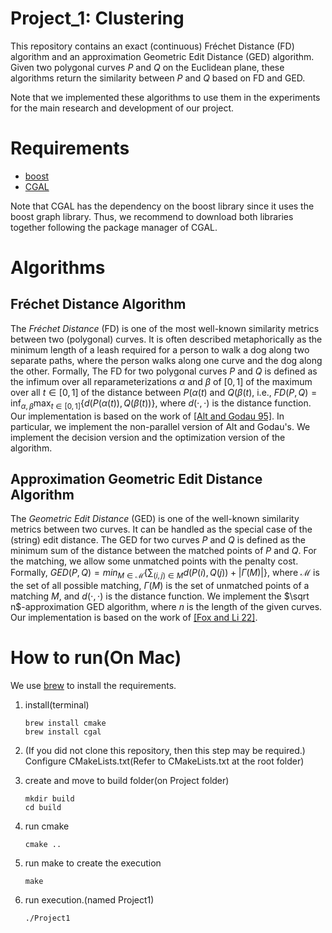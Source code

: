 
# Project_1: Clustering
This repository contains an exact (continuous) Fréchet Distance (FD) algorithm and an approximation Geometric Edit Distance (GED) algorithm. Given two polygonal curves $P$ and $Q$ on the Euclidean plane, these algorithms return the similarity between $P$ and $Q$ based on FD and GED.

Note that we implemented these algorithms to use them in the experiments for the main research and development of our project.

# Requirements
- [boost](https://www.boost.org/)
- [CGAL](https://www.cgal.org/)

Note that CGAL has the dependency on the boost library since it uses the boost graph library. Thus, we recommend to download both libraries together following the package manager of CGAL.

# Algorithms
## Fréchet Distance Algorithm
The _Fréchet Distance_ (FD) is one of the most well-known similarity metrics between two (polygonal) curves. It is often described metaphorically as the minimum length of a leash required for a person to walk a dog along two separate paths, where the person walks along one curve and the dog along the other.
Formally, The FD for two polygonal curves $P$ and $Q$ is defined as the infimum over all reparameterizations $\alpha$ and $\beta$ of $[0,1]$ of the maximum over all $t\in [0,1]$ of the distance between $P(\alpha(t)$ and $Q(\beta(t)$, i.e., $FD(P,Q)=\text{inf}_{\alpha, \beta}\text{max}_{t\in [0,1]}\{ d(P(\alpha(t)),Q(\beta(t)) \}$, where $d(\cdot, \cdot)$ is the distance function.
Our implementation is based on the work of [[Alt and Godau 95]](https://www.worldscientific.com/doi/abs/10.1142/S0218195995000064). In particular, we implement the non-parallel version of Alt and Godau's. We implement the decision version and the optimization version of the algorithm.



## Approximation Geometric Edit Distance Algorithm
The _Geometric Edit Distance_ (GED) is one of the well-known similarity metrics between two curves. It can be handled as the special case of the (string) edit distance. The GED for two curves $P$ and $Q$ is defined as the minimum sum of the distance between the matched points of $P$ and $Q$. For the matching, we allow some unmatched points with the penalty cost. Formally, $GED(P,Q)=min_{M \in \mathcal M}\{ \sum_{(i,j)\in M} d(P(i),Q(j)) + |\Gamma(M)| \}$, where $\mathcal M$ is the set of all possible matching, $\Gamma(M)$ is the set of unmatched points of a matching $M$, and $d(\cdot, \cdot)$ is the distance function.
We implement the $\sqrt n$-approximation GED algorithm, where $n$ is the length of the given curves. Our implementation is based on the work of [[Fox and Li 22]](https://link.springer.com/article/10.1007/s00453-022-00966-4).



# How to run(On Mac)
We use [brew](https://brew.sh/) to install the requirements.
1. install(terminal)
    ```
   brew install cmake
   brew install cgal
   ```
   
2. (If you did not clone this repository, then this step may be required.) Configure CMakeLists.txt(Refer to CMakeLists.txt at the root folder)

4. create and move to build folder(on Project folder)
   ```
   mkdir build
   cd build
   ```
5. run cmake
   ```
   cmake ..
   ```
6. run make to create the execution
   ```
   make
   ```
   
7. run execution.(named Project1)
   ```
   ./Project1
   ```
   
